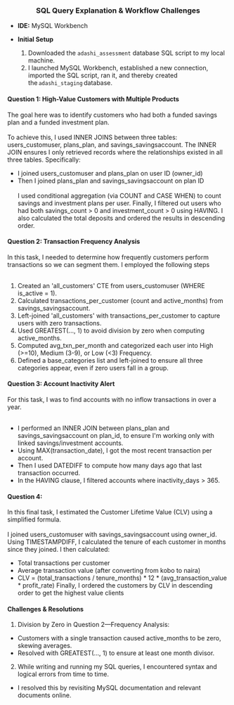 <center>
  
  ### SQL Query Explanation & Workflow Challenges
  
</center>

- **IDE:** MySQL Workbench  

- **Initial Setup**  
  1. Downloaded the `adashi_assessment` database SQL script to my local machine.  
  2. I launched MySQL Workbench, established a new connection, imported the SQL script, ran it, and thereby created the `adashi_staging` database.

#### Question 1: High-Value Customers with Multiple Products
The goal here was to identify customers who had both a funded savings plan and a funded investment plan.<br><br>
To achieve this, I used INNER JOINS between three tables: users_customuser, plans_plan, and
savings_savingsaccount. The INNER JOIN ensures I only retrieved records where the relationships existed in all three
tables. Specifically:
- I joined users_customuser and plans_plan on user ID (owner_id)
- Then I joined plans_plan and savings_savingsaccount on plan ID<br><br>
I used conditional aggregation (via COUNT and CASE WHEN) to count savings and investment plans per user.
Finally, I filtered out users who had both savings_count > 0 and investment_count > 0 using HAVING.
I also calculated the total deposits and ordered the results in descending order.

#### Question 2: Transaction Frequency Analysis
In this task, I needed to determine how frequently customers perform transactions so we can segment them. I employed the following steps<br><br>
1. Created an 'all_customers' CTE from users_customuser (WHERE is_active = 1).
2. Calculated transactions_per_customer (count and active_months) from savings_savingsaccount.
3. Left-joined 'all_customers' with transactions_per_customer to capture users with zero transactions.
4. Used GREATEST(..., 1) to avoid division by zero when computing active_months.
5. Computed avg_txn_per_month and categorized each user into High (>=10), Medium (3-9), or Low (<3) Frequency.
6. Defined a base_categories list and left-joined to ensure all three categories appear, even if zero users fall in a group.

#### Question 3: Account Inactivity Alert
For this task, I was to find accounts with no inflow transactions in over a year.<br><br>
- I performed an INNER JOIN between plans_plan and savings_savingsaccount on plan_id, to ensure I'm working only
with linked savings/investment accounts.
- Using MAX(transaction_date), I got the most recent transaction per account.
- Then I used DATEDIFF to compute how many days ago that last transaction occurred.
- In the HAVING clause, I filtered accounts where inactivity_days > 365.

#### Question 4: 
In this final task, I estimated the Customer Lifetime Value (CLV) using a simplified formula.<br><br>
I joined users_customuser with savings_savingsaccount using owner_id.
Using TIMESTAMPDIFF, I calculated the tenure of each customer in months since they joined.
I then calculated:
- Total transactions per customer
- Average transaction value (after converting from kobo to naira)
- CLV = (total_transactions / tenure_months) * 12 * (avg_transaction_value * profit_rate)
Finally, I ordered the customers by CLV in descending order to get the highest value clients

#### Challenges & Resolutions
1. Division by Zero in Question 2—Frequency Analysis:
- Customers with a single transaction caused active_months to be zero, skewing averages.
- Resolved with GREATEST(..., 1) to ensure at least one month divisor.
2. While writing and running my SQL queries, I encountered syntax and logical errors from time to time.
- I resolved this by revisiting MySQL documentation and relevant documents online.

  
